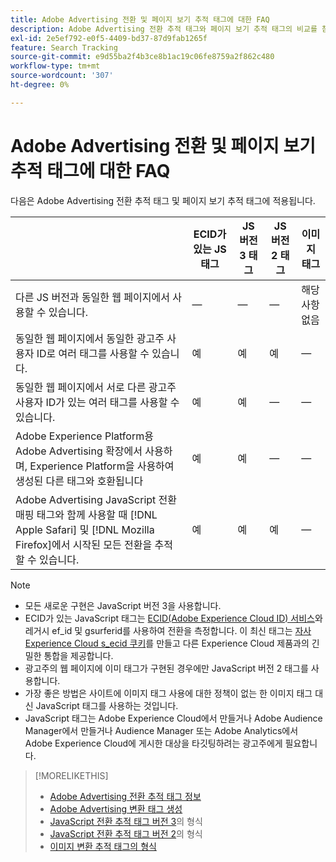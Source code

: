 ```yaml
---
title: Adobe Advertising 전환 및 페이지 보기 추적 태그에 대한 FAQ
description: Adobe Advertising 전환 추적 태그와 페이지 보기 추적 태그의 비교를 참조하십시오.
exl-id: 2e5ef792-e0f5-4409-bd37-87d9fab1265f
feature: Search Tracking
source-git-commit: e9d55ba2f4b3ce8b1ac19c06fe8759a2f862c480
workflow-type: tm+mt
source-wordcount: '307'
ht-degree: 0%

---
```


# Adobe Advertising 전환 및 페이지 보기 추적 태그에 대한 FAQ

다음은 Adobe Advertising 전환 추적 태그 및 페이지 보기 추적 태그에 적용됩니다.

| | ECID가 있는 JS 태그 | JS 버전 3 태그 | JS 버전 2 태그 | 이미지 태그 |
| ---- | ---- | ---- | ---- | ---- |
| 다른 JS 버전과 동일한 웹 페이지에서 사용할 수 있습니다. | — | — | — | 해당 사항 없음 |
| 동일한 웹 페이지에서 동일한 광고주 사용자 ID로 여러 태그를 사용할 수 있습니다. | 예 | 예 | 예 | — |
| 동일한 웹 페이지에서 서로 다른 광고주 사용자 ID가 있는 여러 태그를 사용할 수 있습니다. | 예 | 예 | — | — |
| Adobe Experience Platform용 Adobe Advertising 확장에서 사용하며, Experience Platform을 사용하여 생성된 다른 태그와 호환됩니다 | 예 | 예 | — | — |
| Adobe Advertising JavaScript 전환 매핑 태그와 함께 사용할 때 [!DNL Apple Safari] 및 [!DNL Mozilla Firefox]에서 시작된 모든 전환을 추적할 수 있습니다. | 예 | 예 | 예 | — |

<!-- add link to page on conversion mapping tag above? -->

>[!NOTE]
>
>* 모든 새로운 구현은 JavaScript 버전 3을 사용합니다.
>* ECID가 있는 JavaScript 태그는 [ECID(Adobe Experience Cloud ID) 서비스](https://experienceleague.adobe.com/docs/id-service/using/intro/overview.html?lang=ko)와 레거시 ef_id 및 gsurferid를 사용하여 전환을 측정합니다. 이 최신 태그는 [자사 Experience Cloud s_ecid 쿠키](https://experienceleague.adobe.com/docs/core-services/interface/administration/ec-cookies/cookies-first-party.html?lang=ko)를 만들고 다른 Experience Cloud 제품과의 긴밀한 통합을 제공합니다.
>* 광고주의 웹 페이지에 이미 태그가 구현된 경우에만 JavaScript 버전 2 태그를 사용합니다.
>* 가장 좋은 방법은 사이트에 이미지 태그 사용에 대한 정책이 없는 한 이미지 태그 대신 JavaScript 태그를 사용하는 것입니다.
>* JavaScript 태그는 Adobe Experience Cloud에서 만들거나 Adobe Audience Manager에서 만들거나 Audience Manager 또는 Adobe Analytics에서 Adobe Experience Cloud에 게시한 대상을 타깃팅하려는 광고주에게 필요합니다.

>[!MORELIKETHIS]
>
>* [Adobe Advertising 전환 추적 태그 정보](/help/search-social-commerce/tracking/conversion-tracking-advertising.md)
>* [Adobe Advertising 변환 태그 생성](/help/search-social-commerce/tools/conversion-tag-generate.md)
>* [JavaScript 전환 추적 태그 버전 3](/help/search-social-commerce/tracking/format-conversion-tag-jsv3.md)의 형식
>* [JavaScript 전환 추적 태그 버전 2](/help/search-social-commerce/tracking/format-conversion-tag-jsv2.md)의 형식
>* [이미지 변환 추적 태그의 형식](/help/search-social-commerce/tracking/format-conversion-tag-image.md)

<!-- add if I keep the file:  
>* The Adobe Advertising JavaScript conversion mapping tag
-->
